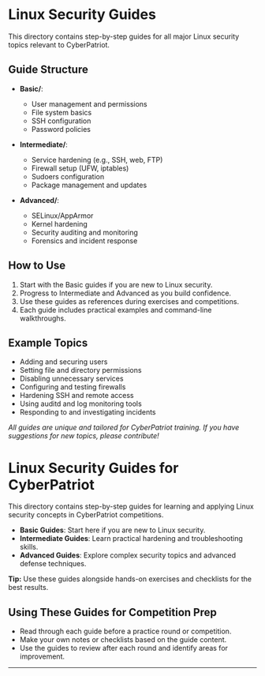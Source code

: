# Linux Security Guides

This directory contains step-by-step guides for all major Linux security topics relevant to CyberPatriot.

## Guide Structure

- **Basic/**:  
  - User management and permissions  
  - File system basics  
  - SSH configuration  
  - Password policies

- **Intermediate/**:  
  - Service hardening (e.g., SSH, web, FTP)  
  - Firewall setup (UFW, iptables)  
  - Sudoers configuration  
  - Package management and updates

- **Advanced/**:  
  - SELinux/AppArmor  
  - Kernel hardening  
  - Security auditing and monitoring  
  - Forensics and incident response

## How to Use

1. Start with the Basic guides if you are new to Linux security.
2. Progress to Intermediate and Advanced as you build confidence.
3. Use these guides as references during exercises and competitions.
4. Each guide includes practical examples and command-line walkthroughs.

## Example Topics

- Adding and securing users
- Setting file and directory permissions
- Disabling unnecessary services
- Configuring and testing firewalls
- Hardening SSH and remote access
- Using auditd and log monitoring tools
- Responding to and investigating incidents

*All guides are unique and tailored for CyberPatriot training. If you have suggestions for new topics, please contribute!*

# Linux Security Guides for CyberPatriot

This directory contains step-by-step guides for learning and applying Linux security concepts in CyberPatriot competitions.

- **Basic Guides**: Start here if you are new to Linux security.
- **Intermediate Guides**: Learn practical hardening and troubleshooting skills.
- **Advanced Guides**: Explore complex security topics and advanced defense techniques.

**Tip:** Use these guides alongside hands-on exercises and checklists for the best results.

## Using These Guides for Competition Prep

- Read through each guide before a practice round or competition.
- Make your own notes or checklists based on the guide content.
- Use the guides to review after each round and identify areas for improvement.

---

